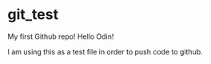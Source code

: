 # git_test
My first Github repo!
Hello Odin!

I am using this as a test file in order to push code to github.